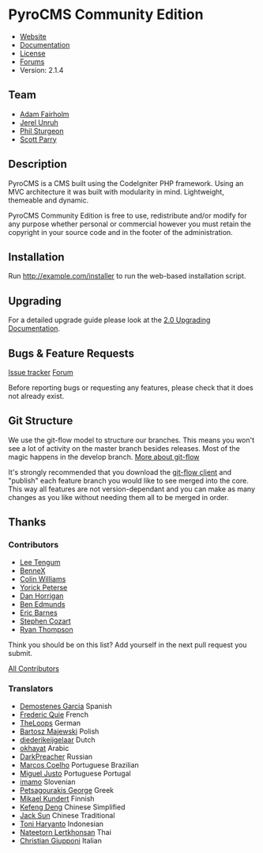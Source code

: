 # PyroCMS Community Edition

* [Website](http://pyrocms.com/)
* [Documentation](http://pyrocms.com/docs)
* [License](http://pyrocms.com/legal/license)
* [Forums](http://pyrocms.com/forums)
* Version: 2.1.4

## Team

* [Adam Fairholm](http://parse19.com/)
* [Jerel Unruh](http://unruhdesigns.com/)
* [Phil Sturgeon](http://philsturgeon.co.uk/)
* [Scott Parry](http://ikreativ.com/)

## Description

PyroCMS is a CMS built using the CodeIgniter PHP framework. Using an MVC architecture
it was built with modularity in mind. Lightweight, themeable and dynamic.

PyroCMS Community Edition is free to use, redistribute and/or modify for any purpose whether personal or commercial however you must retain the copyright in your source code and in the footer of the administration.


## Installation

Run http://example.com/installer to run the web-based installation script.


## Upgrading

For a detailed upgrade guide please look at the [2.0 Upgrading Documentation](http://www.pyrocms.com/docs/2.0/getting-started/upgrading-within-2.0).

## Bugs & Feature Requests

[Issue tracker](http://github.com/pyrocms/pyrocms/issues)
[Forum](http://www.pyrocms.com/forums)

Before reporting bugs or requesting any features, please check that it does not already exist.

## Git Structure

We use the git-flow model to structure our branches. This means you won't see a lot of activity on the master branch besides releases.
Most of the magic happens in the develop branch.
[More about git-flow](http://nvie.com/posts/a-successful-git-branching-model/)

It's strongly recommended that you download the [git-flow client](https://github.com/nvie/gitflow) and "publish" each feature branch you would like to see merged into the core. This way all features are not version-dependant and you can make as many changes as you like without needing them all to be merged in order.

## Thanks

### Contributors

* [Lee Tengum](http://twitter.com/thatleeguy)
* [BenneX](http://github.com/BenneX)
* [Colin Williams](http://williamsconcepts.com/)
* [Yorick Peterse](http://www.yorickpeterse.com/)
* [Dan Horrigan](http://dhorrigan.com/)
* [Ben Edmunds](http://benedmunds.com/)
* [Eric Barnes](http://ericlbarnes.com/)
* [Stephen Cozart](http://twitter.com/stephencozart)
* [Ryan Thompson](http://aiwebsystems.com)

Think you should be on this list? Add yourself in the next pull request you submit.

[All Contributors](https://github.com/pyrocms/pyrocms/contributors)

### Translators

* [Demostenes Garcia](http://www.demogar.com/) Spanish
* [Frederic Quie](http://www.bleekom.org/) French
* [TheLoops](http://codeigniter.com/forums/member/62232/) German
* [Bartosz Majewski](http://404design.pl/) Polish
* [diederikeijgelaar](http://github.com/diederikeijgelaar) Dutch
* [okhayat](http://webymaster.com/) Arabic
* [DarkPreacher](http://darklab.ru) Russian
* [Marcos Coelho](http://marcoscoelho.com/) Portuguese Brazilian
* [Miguel Justo](http://migueljusto.net/) Portuguese Portugal
* [imamo](http://www.imamo.si/) Slovenian
* [Petsagourakis George](https://github.com/petsagouris) Greek
* [Mikael Kundert](https://github.com/mikaelkundert) Finnish
* [Kefeng Deng](http://www.51any.com/) Chinese Simplified
* [Jack Sun](http://www.o-matic.com.tw/) Chinese Traditional
* [Toni Haryanto](http://toniharyanto.cs.upi.edu/) Indonesian
* [Nateetorn Lertkhonsan](http://twitter.com/ikwannnnn) Thai
* [Christian Giupponi](https://github.com/ChristianGiupponi) Italian
